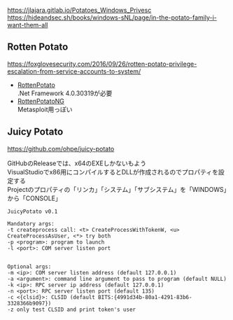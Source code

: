 https://jlajara.gitlab.io/Potatoes_Windows_Privesc  
https://hideandsec.sh/books/windows-sNL/page/in-the-potato-family-i-want-them-all

## Rotten Potato
https://foxglovesecurity.com/2016/09/26/rotten-potato-privilege-escalation-from-service-accounts-to-system/

- [RottenPotato](https://github.com/foxglovesec/RottenPotato/blob/master/README.md)  
  .Net Framework 4.0.30319が必要
- [RottenPotatoNG](https://github.com/breenmachine/RottenPotatoNG)  
  Metasploit用っぽい


## Juicy Potato
https://github.com/ohpe/juicy-potato

GitHubのReleaseでは、x64のEXEしかないもよう  
VisualStudioでx86用にコンパイルするとDLLが作成されるのでプロパティを設定する  
Projectのプロパティの「リンカ」「システム」「サブシステム」を「WINDOWS」から「CONSOLE」

```
JuicyPotato v0.1 

Mandatory args: 
-t createprocess call: <t> CreateProcessWithTokenW, <u> CreateProcessAsUser, <*> try both
-p <program>: program to launch
-l <port>: COM server listen port


Optional args: 
-m <ip>: COM server listen address (default 127.0.0.1)
-a <argument>: command line argument to pass to program (default NULL)
-k <ip>: RPC server ip address (default 127.0.0.1)
-n <port>: RPC server listen port (default 135)
-c <{clsid}>: CLSID (default BITS:{4991d34b-80a1-4291-83b6-3328366b9097})
-z only test CLSID and print token's user
```
